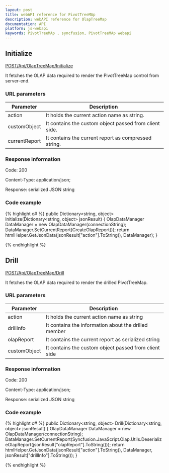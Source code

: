 ```yaml
---
layout: post
title: webAPI reference for PivotTreeMAp
description: webAPI reference for OlapTreeMap
documentation: API
platform: js-webapi
keywords: PivotTreeMAp , syncfusion, PivotTreeMAp webapi
---
```


## Initialize

[POST/Api/OlapTreeMap/Initialize](http://js.syncfusion.com/demos/ejServices/api/OlapTreeMap/Initialize)

It fetches the OLAP data required to render the PivotTreeMap control from server-end.

### URL parameters

|  Parameter |  Description | 
|---|---|
|action|It holds the current action name as string.|
|customObject|It contains the custom object passed from client side.|
|currentReport|It contains the current report as compressed string.|

### Response information 

Code: 200

Content-Type: application/json;

Response: serialized JSON string

### Code example 

{% highlight c# %}
public Dictionary<string, object> Initialize(Dictionary<string, object> jsonResult)
{
    OlapDataManager DataManager = new OlapDataManager(connectionString);
    DataManager.SetCurrentReport(CreateOlapReport());
    return htmlHelper.GetJsonData(jsonResult["action"].ToString(), DataManager);
}

{% endhighlight %}

## Drill

[POST/Api/OlapTreeMap/Drill](http://js.syncfusion.com/demos/ejServices/api/OlapTreeMap/Drill)

It fetches the OLAP data required to render the drilled PivotTreeMap.

### URL parameters

|  Parameter |  Description | 
|---|---|
|action|It holds the current action name as string|
|drillInfo|It contains the information about the drilled member|
|olapReport|It contains the current report as serialized string|
|customObject|It contains the custom object passed from client side|

### Response information 

Code: 200

Content-Type: application/json;

Response: serialized JSON string

### Code example 

{% highlight c# %}
public Dictionary<string, object> Drill(Dictionary<string, object> jsonResult)
{
    OlapDataManager DataManager = new OlapDataManager(connectionString);
    DataManager.SetCurrentReport(Syncfusion.JavaScript.Olap.Utils.DeserializeOlapReport(jsonResult["olapReport"].ToString()));
    return htmlHelper.GetJsonData(jsonResult["action"].ToString(), DataManager, jsonResult["drillInfo"].ToString());
}

{% endhighlight %}
